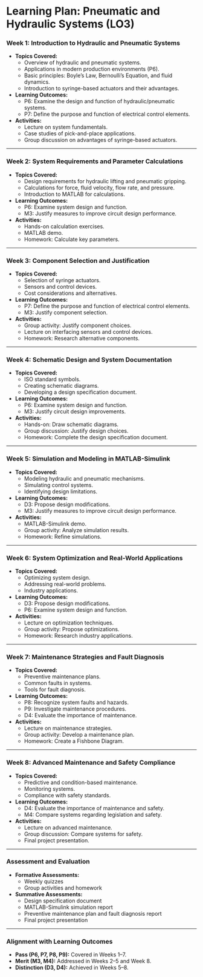 # Learning Plan: Pneumatic and Hydraulic Systems (LO3)

### Week 1: Introduction to Hydraulic and Pneumatic Systems

- **Topics Covered:**
  - Overview of hydraulic and pneumatic systems.
  - Applications in modern production environments (P6).
  - Basic principles: Boyle’s Law, Bernoulli’s Equation, and fluid dynamics.
  - Introduction to syringe-based actuators and their advantages.
- **Learning Outcomes:**
  - P6: Examine the design and function of hydraulic/pneumatic systems.
  - P7: Define the purpose and function of electrical control elements.
- **Activities:**
  - Lecture on system fundamentals.
  - Case studies of pick-and-place applications.
  - Group discussion on advantages of syringe-based actuators.

---

### Week 2: System Requirements and Parameter Calculations

- **Topics Covered:**
  - Design requirements for hydraulic lifting and pneumatic gripping.
  - Calculations for force, fluid velocity, flow rate, and pressure.
  - Introduction to MATLAB for calculations.
- **Learning Outcomes:**
  - P6: Examine system design and function.
  - M3: Justify measures to improve circuit design performance.
- **Activities:**
  - Hands-on calculation exercises.
  - MATLAB demo.
  - Homework: Calculate key parameters.

---

### Week 3: Component Selection and Justification

- **Topics Covered:**
  - Selection of syringe actuators.
  - Sensors and control devices.
  - Cost considerations and alternatives.
- **Learning Outcomes:**
  - P7: Define the purpose and function of electrical control elements.
  - M3: Justify component selection.
- **Activities:**
  - Group activity: Justify component choices.
  - Lecture on interfacing sensors and control devices.
  - Homework: Research alternative components.

---

### Week 4: Schematic Design and System Documentation

- **Topics Covered:**
  - ISO standard symbols.
  - Creating schematic diagrams.
  - Developing a design specification document.
- **Learning Outcomes:**
  - P6: Examine system design and function.
  - M3: Justify circuit design improvements.
- **Activities:**
  - Hands-on: Draw schematic diagrams.
  - Group discussion: Justify design choices.
  - Homework: Complete the design specification document.

---

### Week 5: Simulation and Modeling in MATLAB-Simulink

- **Topics Covered:**
  - Modeling hydraulic and pneumatic mechanisms.
  - Simulating control systems.
  - Identifying design limitations.
- **Learning Outcomes:**
  - D3: Propose design modifications.
  - M3: Justify measures to improve circuit design performance.
- **Activities:**
  - MATLAB-Simulink demo.
  - Group activity: Analyze simulation results.
  - Homework: Refine simulations.

---

### Week 6: System Optimization and Real-World Applications

- **Topics Covered:**
  - Optimizing system design.
  - Addressing real-world problems.
  - Industry applications.
- **Learning Outcomes:**
  - D3: Propose design modifications.
  - P6: Examine system design and function.
- **Activities:**
  - Lecture on optimization techniques.
  - Group activity: Propose optimizations.
  - Homework: Research industry applications.

---

### Week 7: Maintenance Strategies and Fault Diagnosis

- **Topics Covered:**
  - Preventive maintenance plans.
  - Common faults in systems.
  - Tools for fault diagnosis.
- **Learning Outcomes:**
  - P8: Recognize system faults and hazards.
  - P9: Investigate maintenance procedures.
  - D4: Evaluate the importance of maintenance.
- **Activities:**
  - Lecture on maintenance strategies.
  - Group activity: Develop a maintenance plan.
  - Homework: Create a Fishbone Diagram.

---

### Week 8: Advanced Maintenance and Safety Compliance

- **Topics Covered:**
  - Predictive and condition-based maintenance.
  - Monitoring systems.
  - Compliance with safety standards.
- **Learning Outcomes:**
  - D4: Evaluate the importance of maintenance and safety.
  - M4: Compare systems regarding legislation and safety.
- **Activities:**
  - Lecture on advanced maintenance.
  - Group discussion: Compare systems for safety.
  - Final project presentation.

---

### Assessment and Evaluation

- **Formative Assessments:**
  - Weekly quizzes
  - Group activities and homework
- **Summative Assessments:**
  - Design specification document
  - MATLAB-Simulink simulation report
  - Preventive maintenance plan and fault diagnosis report
  - Final project presentation

---

### Alignment with Learning Outcomes

- **Pass (P6, P7, P8, P9):** Covered in Weeks 1–7.
- **Merit (M3, M4):** Addressed in Weeks 2–5 and Week 8.
- **Distinction (D3, D4):** Achieved in Weeks 5–8.